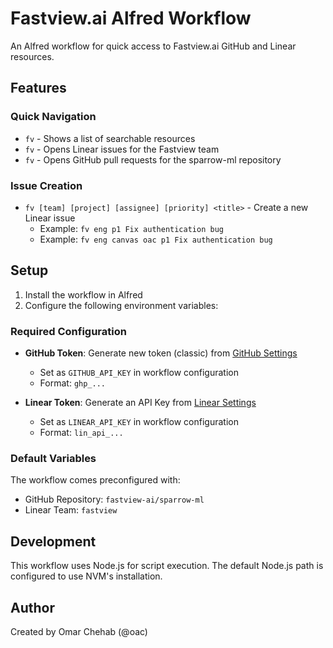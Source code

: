 
# Fastview.ai Alfred Workflow

An Alfred workflow for quick access to Fastview.ai GitHub and Linear resources.

## Features

### Quick Navigation
- `fv` - Shows a list of searchable resources
- `fv` - Opens Linear issues for the Fastview team
- `fv` - Opens GitHub pull requests for the sparrow-ml repository

### Issue Creation
- `fv [team] [project] [assignee] [priority] <title>` - Create a new Linear issue
  - Example: `fv eng p1 Fix authentication bug`
  - Example: `fv eng canvas oac p1 Fix authentication bug`

## Setup

1. Install the workflow in Alfred
2. Configure the following environment variables:

### Required Configuration
- **GitHub Token**: Generate new token (classic) from [GitHub Settings](https://github.com/settings/tokens)
  - Set as `GITHUB_API_KEY` in workflow configuration
  - Format: `ghp_...`

- **Linear Token**: Generate an API Key from [Linear Settings](https://linear.app/fastview/settings/account/security/api-keys/new)
  - Set as `LINEAR_API_KEY` in workflow configuration
  - Format: `lin_api_...`

### Default Variables
The workflow comes preconfigured with:
- GitHub Repository: `fastview-ai/sparrow-ml`
- Linear Team: `fastview`

## Development

This workflow uses Node.js for script execution. The default Node.js path is configured to use NVM's installation.

## Author

Created by Omar Chehab (@oac)
